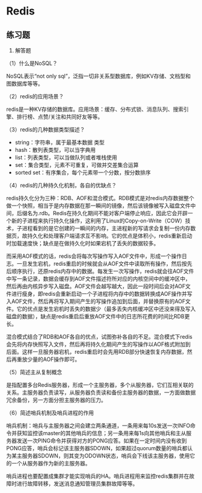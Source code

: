 # Redis

## 练习题

1. 解答题

（1）什么是NoSQL？

NoSQL表示“not only sql”，泛指一切非关系型数据库，例如KV存储、文档型和图数据库等等。

（2）redis的应用场景？

redis是一种KV存储的数据库。应用场景：缓存、分布式锁、消息队列、搜索引擎、排行榜、点赞/关注和共同好友等等。

（3）redis的几种数据类型描述？

* string：字符串，属于最基本数据 类型
* hash：散列表类型，可以当字典用
* list：列表类型，可以当做队列或者堆栈使用
* set：集合类型，元素不可重复，可做并交差集合运算
* sorted set：有序集合，每个元素带一个分数，按分数排序

（4）redis的几种持久化机制，各自的优缺点？

redis持久化分为三种：RDB、AOF和混合模式。RDB模式是对redis内存数据整个做一个快照，相当于是内存数据在那一瞬间的镜像，然后该镜像被写入磁盘文件中间，后缀名为.rdb。Redis在持久化期间不能对客户端停止响应，因此它会开辟一个新的子进程来执行持久化操作，这利用了Linux的Copy-on-Write（COW）技术，子进程看到的是它创建的一瞬间的内存，主进程新的写请求会复制一份内存数据页，故持久化和处理客户端请求互不影响。它的优点是体积小，redis重新启动时加载速度快；缺点是在做持久化时如果宕机了丢失的数据较多。

而采用AOF模式的话，redis会将每次写操作写入AOF文件中，形成一个操作日志。一旦发生宕机，redis重启的时候就会从AOF文件中读取所有操作，然后按先后顺序执行，还原redis内存中的数据。每发生一次写操作，redis就会往AOF文件中写一条记录，数据会缓存到AOF文件描述符所对应的内核空间中的缓冲区中，然后再由内核异步写入磁盘。AOF文件会越写越大，因此一段时间后会对AOF文件进行瘦身，即redis会重新启动一个子进程将内存中的数据转换成AOF操作并写入AOF文件，然后再将写入期间产生的写操作追加到后面，并替换原有的AOF文件。它的优点是发生宕机时丢失的数据少（最多丢失内核缓冲区中还没来得及写入磁盘的数据），缺点是redis重启后重放AOF文件中的日志所花费的时间比RDB更长。

混合模式结合了RDB和AOF各自的优点，试图弥补各自的不足。混合模式下redis会先将内存快照写入文件，然后再将持久化期间产生的写操作以AOF格式附加到后面。这样一旦服务器宕机，redis重启时会先用RDB部分快速恢复内存数据，然后再重放少量的AOF操作即可。

（5）简述主从复制概念

是指配置多台Redis服务器，形成一个主服务器，多个从服务器，它们互相关联的关系。主服务器负责读写，从服务器负责读和备份主服务器的数据，一方面做数据冗余备份，另一方面分担主服务器的压力。

（6）简述哨兵机制及哨兵进程的作用

哨兵机制：哨兵与主服务器之间会建立两条通道，一条用来每10s发送一次INFO命令并获知监控该master的其他哨兵的信息；另一条用来每1s向其他哨兵和主从服务器发送一次PING命令并获得对方的PONG应答。如果在一定时间内没有收到PONG应答，哨兵会标记该主服务器SDOWN，如果超过quorum数量的哨兵都认为某主服务器SDOWN，则其变为ODOWN状态，哨兵会下线该主服务器，使用它的一个从服务器作为新的主服务器。

哨兵进程也要配置成集群才能实现哨兵的HA。哨兵进程用来监控redis集群并在故障时进行故障转移，发送消息通知管理员集群故障等等。